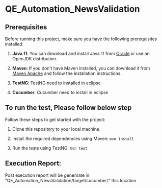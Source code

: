 # QE_Automation_NewsValidation

## Prerequisites

Before running this project, make sure you have the following prerequisites installed:

1. **Java 11**: You can download and install Java 11 from [Oracle](https://www.oracle.com/java/technologies/javase-jdk11-downloads.html) or use an OpenJDK distribution.

2. **Maven**: If you don't have Maven installed, you can download it from [Maven Apache](https://maven.apache.org/download.cgi) and follow the installation instructions.

3. **TestNG**: TestNG need to installed in eclipse

4. **Cucumber**: Cucumber need to install in eclipse 

## To run the test, Please follow below step

Follow these steps to get started with the project:

1. Clone this repository to your local machine.

2. Install the required dependencies using Maven: `mvn install`

3. Run the tests using TestNG: `mvn test`

## Execution Report:
Post execution report will be genenrate in "QE_Automation_NewsValidation/target/cucumber/" this location
